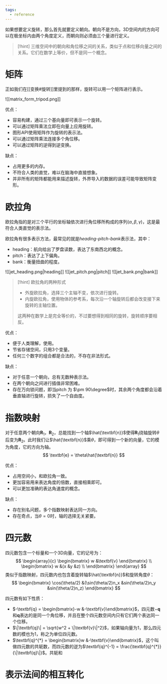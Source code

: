 ```yaml
---
tags:
  - reference
---
```

如果想要定义旋转，那么首先就要定义朝向。朝向不是方向，3D空间内的方向可以在极坐标内由两个角度定义，而朝向则必须由三个量进行定义。

> [!hint]
> 三维空间中的朝向和角位移之间的关系，类似于点和位移向量之间的关系。它们在数学上等价，但不是同一个概念。
# 矩阵

正如我们在[[变换#旋转]]里提到的那样，旋转可以用一个矩阵进行表示。

![[matrix_form_tripod.png]]

优点：
- 容易构建，通过三个基向量即可表示一个旋转。
- 可以通过矩阵乘法立即在向量上应用旋转。
- 图形API使用矩阵作为旋转的表示法。
- 可以通过矩阵乘法连接多个角位移。
- 可以通过矩阵的逆得到逆变换。

缺点：
- 占用更多的内存。
- 不符合人类的直觉，难以在脑海中直接想象。
- 并非所有的矩阵都能用来描述旋转，外界导入的数据的误差可能导致矩阵变形。
# 欧拉角

欧拉角指的是对三个平行的坐标轴依次进行角位移所构成的序列$(\alpha, \beta, \gamma)$，这是最符合人类直觉的表示法。

欧拉角有很多表示方法，最常见的就是*heading-pitch-bank*表示法，其中：
- heading：航向给出了罗盘读数，表达了东南西北的概念。
- pitch：表达了上下偏角。
- bank：衡量扭曲的程度。

![[jet_heading.png|heading]] ![[jet_pitch.png|pitch]] ![[jet_bank.png|bank]]

> [!hint] 欧拉角的两种形式
> - 外旋欧拉角，选择三个主轴不变，依次进行旋转。
> - 内旋欧拉角，使用物体的参考系，每次沿一个轴旋转后都会改变接下来旋转的主轴位置。
>  
> 这两种在数学上是完全等价的，不过要想得到相同的旋转，旋转顺序要相反。

优点：
- 便于人类理解，使用。
- 节省存储空间，只用3个变量。
- 任何三个数字的组合都是合法的，不存在非法形式。

缺点：
- 对于任意一个朝向，总有无数种表示法。
- 在两个朝向之间进行插值非常困难。
- 存在万向锁问题，即当pitch 为 $\pm 90\degree$时，其余两个角度都会沿着垂直轴进行旋转，损失了一个自由度。

# 指数映射

对于任意两个朝向$\textbf{R}_1$，$\textbf{R}_2$，总能找到一个轴$\hat{\textbf{n}}$使得$\textbf{R}_1$绕轴旋转$\theta$后变为$\textbf{R}_2$。此时我们让$\hat{\textbf{n}}$乘$\theta$，即可得到一个新的向量，它的模为角度，它的方向为轴。
$$
\textbf{e} = \theta\hat{\textbf{n}}
$$

优点：
- 占用空间小，和欧拉角一致。
- 更加容易用来表达角度的倍数，直接相乘即可。
- 可以更加准确的表达角速度的概念。

缺点：
- 存在别名问题，多个指数映射表达同一方向。
- 存在奇点，当$\theta = 0$时，轴的选择无关紧要。

# 四元数

四元数包含一个标量和一个3D向量，它的记号为：
$$
\begin{array}{c}
\begin{bmatrix}
w &\textbf{v}
\end{bmatrix}  \\
\begin{bmatrix}
w &(x &y &z) \\
\end{bmatrix}
\end{array}
$$
类似于指数映射，四元数内也包含着旋转轴$\hat{\textbf{n}}$和旋转角度$\theta$：
$$
\begin{bmatrix}
\cos(\theta/2) &(\sin(\theta/2)n_x &sin(\theta/2)n_y &sin(\theta/2)n_z)
\end{bmatrix}
$$

四元数有如下性质：
- $-\textbf{q} = \begin{bmatrix}-w &-\textbf{v}\end{bmatrix}$，四元数$-\textbf{q}$和$\textbf{q}$表达的是同一个角位移，并且在整个四元数空间内只有它们两个表达同一个位移。
- $\|\textbf{q}\| = \sqrt{w^2 + \|\textbf{v}\|^2}$，如果轴向量为1，那么四元数的模也为1，称之为单位四元数。
- $\textbf{q}^{*} = \begin{bmatrix}w &-\textbf{v}\end{bmatrix}$，这个叫做四元数的共轭数，而四元数的逆为$\textbf{q}^{-1} = \frac{\textbf{q}^{*}}{\|\textbf{q}\|}$。共轭和


# 表示法间的相互转化